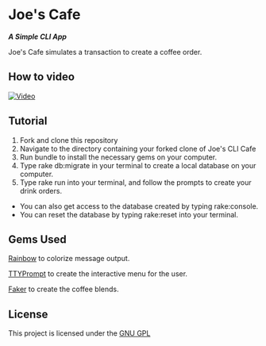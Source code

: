 # Joe's Cafe 
***A Simple CLI App***

Joe's Cafe simulates a transaction to create a coffee order.

## How to video
[![Video](https://i.imgur.com/I7xLfip.png)](https://youtu.be/uLrfAVl2FYQ)

## Tutorial

  1. Fork and clone this repository
  2. Navigate to the directory containing your forked clone of Joe's CLI Cafe
  3. Run bundle to install the necessary gems on your computer.
  4. Type rake db:migrate in your terminal to create a local database on your computer.
  4. Type rake run into your terminal, and follow the prompts to create your drink orders.
  
  - You can also get access to the database created by typing rake:console.
  - You can reset the database by typing rake:reset into your terminal.

## Gems Used
[Rainbow](https://github.com/sickill/rainbow) to colorize message output.

[TTYPrompt](https://github.com/piotrmurach/tty-prompt) to create the interactive menu for the user.

[Faker](https://github.com/faker-ruby/faker) to create the coffee blends.

## License

This project is licensed under the [GNU GPL](https://www.gnu.org/licenses/gpl-3.0.en.html)
